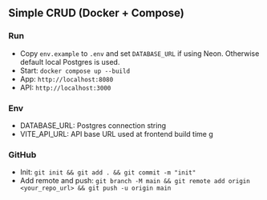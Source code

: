 ## Simple CRUD (Docker + Compose)

### Run

- Copy `env.example` to `.env` and set `DATABASE_URL` if using Neon. Otherwise default local Postgres is used.
- Start: `docker compose up --build`
- App: `http://localhost:8080`
- API: `http://localhost:3000`

### Env

- DATABASE_URL: Postgres connection string
- VITE_API_URL: API base URL used at frontend build time g

### GitHub

- Init: `git init && git add . && git commit -m "init"`
- Add remote and push: `git branch -M main && git remote add origin <your_repo_url> && git push -u origin main`
